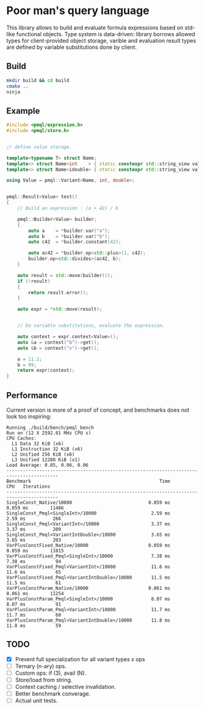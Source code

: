 # Poor man's query language

This library allows to build and evaluate formula expressions based on std-like functional objects. Type system is data-driven: library borrows allowed types for client-provided object storage, varible and evaluation result types are defined by variable substitutions done by client.

## Build

```sh
mkdir build && cd build
cmake ..
ninja
```

## Example

```cpp
#include <pmql/expression.h>
#include <pmql/store.h>


// define value storage.

template<typename T> struct Name;
template<> struct Name<int    > { static constexpr std::string_view value = "int"   ; };
template<> struct Name<idouble> { static constexpr std::string_view value = "double"; };

using Value = pmql::Variant<Name, int, double>;


pmql::Result<Value> test()
{
    // Build an expression : (a + 42) / b

    pmql::Builder<Value> builder;
    {
        auto a    = *builder.var("a");
        auto b    = *builder.var("b");
        auto c42  = *builder.constant(42);

        auto ac42 = *builder.op<std::plus>(1, c42);
        builder.op<std::divides>(ac42, b);
    }

    auto result = std::move(builder)();
    if (!result)
    {
        return result.error();
    }

    auto expr = *std::move(result);


    // Do variable substitutions, evaluate the expression.

    auto context = expr.context<Value>();
    auto &a = context("b")->get();
    auto &b = context("v")->get();

    a = 11.2;
    b = 99;
    return expr(context);
}
```

## Performance

Current version is more of a proof of concept, and benchmarks does not look too inspiring:

```
Running ./build/bench/pmql_bench
Run on (12 X 2592.01 MHz CPU s)
CPU Caches:
  L1 Data 32 KiB (x6)
  L1 Instruction 32 KiB (x6)
  L2 Unified 256 KiB (x6)
  L3 Unified 12288 KiB (x1)
Load Average: 0.05, 0.06, 0.06
-----------------------------------------------------------------------------------------
Benchmark                                               Time             CPU   Iterations
-----------------------------------------------------------------------------------------
SingleConst_Native/10000                            0.059 ms        0.059 ms        11486
SingleConst_Pmql<SingleInt>/10000                    2.59 ms         2.59 ms          266
SingleConst_Pmql<VariantInt>/10000                   3.37 ms         3.37 ms          209
SingleConst_Pmql<VariantIntDouble>/10000             3.65 ms         3.65 ms          203
VarPlusConstFixed_Native/10000                      0.059 ms        0.059 ms        11815
VarPlusConstFixed_Pmql<SingleInt>/10000              7.38 ms         7.38 ms           94
VarPlusConstFixed_Pmql<VariantInt>/10000             11.6 ms         11.6 ms           65
VarPlusConstFixed_Pmql<VariantIntDouble>/10000       11.5 ms         11.5 ms           61
VarPlusConstParam_Native/10000                      0.061 ms        0.061 ms        11254
VarPlusConstParam_Pmql<SingleInt>/10000              8.07 ms         8.07 ms           91
VarPlusConstParam_Pmql<VariantInt>/10000             11.7 ms         11.7 ms           60
VarPlusConstParam_Pmql<VariantIntDouble>/10000       11.8 ms         11.8 ms           59
```

## TODO

- [x] Prevent full specialization for all variant types x ops
- [ ] Ternary (n-ary) ops.
- [ ] Custom ops: if (3), avail (N).
- [ ] Store/load from string.
- [ ] Context caching / selective invalidation.
- [ ] Better benchmark converage.
- [ ] Actual unit tests.
